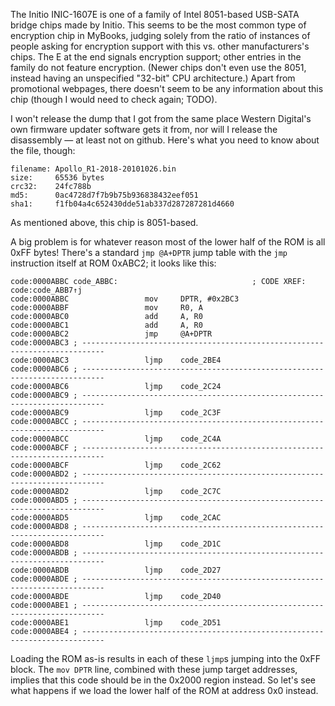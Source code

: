 The Initio INIC-1607E is one of a family of Intel 8051-based USB-SATA bridge chips made by Initio. This seems to be the most common type of encryption chip in MyBooks, judging solely from the ratio of instances of people asking for encryption support with this vs. other manufacturers's chips. The E at the end signals encryption support; other entries in the family do not feature encryption. (Newer chips don't even use the 8051, instead having an unspecified "32-bit" CPU architecture.) Apart from promotional webpages, there doesn't seem to be any information about this chip (though I would need to check again; TODO).

I won't release the dump that I got from the same place Western Digital's own firmware updater software gets it from, nor will I release the disassembly — at least not on github. Here's what you need to know about the file, though:

```
filename: Apollo_R1-2018-20101026.bin
size:     65536 bytes
crc32:    24fc788b
md5:      0ac4728d7f7b9b75b936838432eef051
sha1:     f1fb04a4c652430dde51ab337d287287281d4660
```

As mentioned above, this chip is 8051-based.

A big problem is for whatever reason most of the lower half of the ROM is all 0xFF bytes! There's a standard `jmp @A+DPTR` jump table with the `jmp` instruction itself at ROM 0xABC2; it looks like this:

```
code:0000ABBC code_ABBC:                              ; CODE XREF: code:code_ABB7↑j
code:0000ABBC                 mov     DPTR, #0x2BC3
code:0000ABBF                 mov     R0, A
code:0000ABC0                 add     A, R0
code:0000ABC1                 add     A, R0
code:0000ABC2                 jmp     @A+DPTR
code:0000ABC3 ; ---------------------------------------------------------------------------
code:0000ABC3                 ljmp    code_2BE4
code:0000ABC6 ; ---------------------------------------------------------------------------
code:0000ABC6                 ljmp    code_2C24
code:0000ABC9 ; ---------------------------------------------------------------------------
code:0000ABC9                 ljmp    code_2C3F
code:0000ABCC ; ---------------------------------------------------------------------------
code:0000ABCC                 ljmp    code_2C4A
code:0000ABCF ; ---------------------------------------------------------------------------
code:0000ABCF                 ljmp    code_2C62
code:0000ABD2 ; ---------------------------------------------------------------------------
code:0000ABD2                 ljmp    code_2C7C
code:0000ABD5 ; ---------------------------------------------------------------------------
code:0000ABD5                 ljmp    code_2CAC
code:0000ABD8 ; ---------------------------------------------------------------------------
code:0000ABD8                 ljmp    code_2D1C
code:0000ABDB ; ---------------------------------------------------------------------------
code:0000ABDB                 ljmp    code_2D27
code:0000ABDE ; ---------------------------------------------------------------------------
code:0000ABDE                 ljmp    code_2D40
code:0000ABE1 ; ---------------------------------------------------------------------------
code:0000ABE1                 ljmp    code_2D51
code:0000ABE4 ; ---------------------------------------------------------------------------
```

Loading the ROM as-is results in each of these `ljmp`s jumping into the 0xFF block. The `mov DPTR` line, combined with these jump target addresses, implies that this code should be in the 0x2000 region instead. So let's see what happens if we load the lower half of the ROM at address 0x0 instead.

